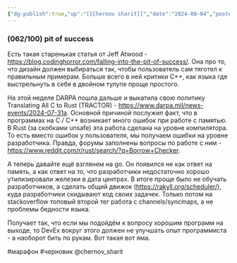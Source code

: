```yaml
---
{"dg-publish":true,"up":"[[Chernov sharit]]","date":"2024-08-04","posted":"https://t.me/chernov_sharit/604","modified_at":"2024-09-10T22:50:29+03:00","published_at":"2024-08-04T19:05:00+03:00","dg-path":"/chernov_sharit/2024-08-04 pit of success.md","permalink":"/chernov-sharit/2024-08-04-pit-of-success/","dgPassFrontmatter":true}
---
```



### (062/100) pit of success

Есть такая старенькая статья от Jeff Atwood - https://blog.codinghorror.com/falling-into-the-pit-of-success/. Она про то, что дизайн должен выбираться так, чтобы пользователь сам тяготел к правильным примерам. Больше всего в ней критики C++, как языка где выстрельнуть в себя в двойном тулупе проще простого.

На этой неделе DARPA пошла дальше и выкатила свою политику Translating All C to Rust (TRACTOR) - https://www.darpa.mil/news-events/2024-07-31a. Основной причиной послужил факт, что в программах на C / C++ возникает много ошибок при работе с памятью. В Rust (за скобками unsafe) эта работа сделана на уровне компилятора. То есть вместо ошибок у пользователя, мы получаем ошибки на уровне разработчика. Правда, форумы заполнены вопросы по работе с ним - https://www.reddit.com/r/rust/search/?q=Borrow+Checker.

А теперь давайте ещё взглянем на go. Он появился не как ответ на память, а как ответ на то, что разработчики недостаточно хорошо утилизировали железки в дата центрах. В итоге проще было не обучать разработчиков, а сделать общий движок (https://rakyll.org/scheduler/), куда разработчики скидывают код своих задачек. Только потом на stackoverflow топовый второй тег работа с channels/syncmaps, а не проблемы бедности языка.

Получает так, что если мы подойдём к вопросу хорошим программ на выходе, то DevEx вокруг этого должен не улучшать опыт программиста - а наоборот бить по рукам. Вот такая вот яма.

#марафон #черновик   @chernov_sharit

